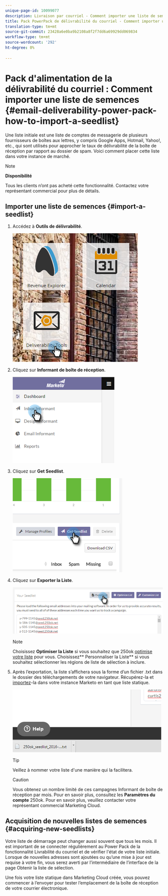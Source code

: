 ```yaml
---
unique-page-id: 10099077
description: Livraison par courriel - Comment importer une liste de semences - Documentation sur le marketing - Documentation sur le produit
title: Pack PowerPack de délivrabilité du courriel - Comment importer une liste de semences
translation-type: tm+mt
source-git-commit: 23428a6e0ba9b2108a8f2f7dd6a69929dd069834
workflow-type: tm+mt
source-wordcount: '292'
ht-degree: 0%

---
```



# Pack d&#39;alimentation de la délivrabilité du courriel : Comment importer une liste de semences {#email-deliverability-power-pack-how-to-import-a-seedlist}

Une liste initiale est une liste de comptes de messagerie de plusieurs fournisseurs de boîtes aux lettres, y compris Google Apps, Hotmail, Yahoo!, etc., qui sont utilisés pour approcher le taux de délivrabilité de la boîte de réception par rapport au dossier de spam. Voici comment placer cette liste dans votre instance de marché.

>[!NOTE]
>
>**Disponibilité**
>
>Tous les clients n’ont pas acheté cette fonctionnalité. Contactez votre représentant commercial pour plus de détails.

## Importer une liste de semences {#import-a-seedlist}

1. Accédez à **Outils de délivrabilité**.

   ![](assets/one-1.png)

1. Cliquez sur **Informant de boîte de réception**.

   ![](assets/two-1.png)

1. Cliquez sur **Get Seedlist**.

   ![](assets/three-1.png)

1. Cliquez sur **Exporter la Liste**.

   ![](assets/four.png)

   >[!NOTE]
   >
   >Choisissez **Optimiser la Liste** si vous souhaitez que 250ok [optimise votre liste](http://support.250ok.com/hc/en-us/articles/216763528-What-is-the-list-optimizer-and-why-should-I-use-it-) pour vous. Choisissez** Personnaliser la Liste** si vous souhaitez sélectionner les régions de liste de sélection à inclure.

1. Après l’exportation, la liste s’affichera sous la forme d’un fichier .txt dans le dossier des téléchargements de votre navigateur. Récupérez-la et [importez](../../../getting-started/quick-wins/import-a-list-of-people.md)-la dans votre instance Marketo en tant que liste statique.

   ![](assets/five.png)

   >[!TIP]
   >
   >Veillez à nommer votre liste d&#39;une manière qui la facilitera.

   >[!CAUTION]
   >
   >Vous obtenez un nombre limité de ces campagnes Informant de boîte de réception par mois. Pour en savoir plus, consultez les **Paramètres du compte** 250ok. Pour en savoir plus, veuillez contacter votre représentant commercial Marketing Cloud.

## Acquisition de nouvelles listes de semences {#acquiring-new-seedlists}

Votre liste de démarrage peut changer aussi souvent que tous les mois. Il est important de se connecter régulièrement au Power Pack de la fonctionnalité Livrabilité du courriel et de vérifier l&#39;état de votre liste initiale. Lorsque de nouvelles adresses sont ajoutées ou qu’une mise à jour est requise à votre fin, vous serez averti par l’intermédiaire de l’interface de la page Obtenir la liste de sélection.

Une fois votre liste statique dans Marketing Cloud créée, vous pouvez commencer à l’envoyer pour tester l’emplacement de la boîte de réception de votre courrier électronique.